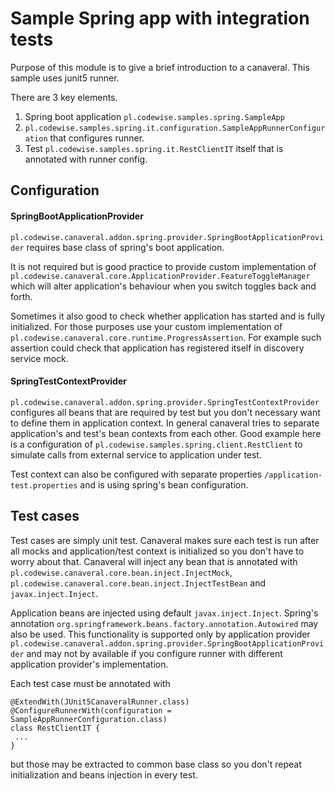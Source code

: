 # Sample Spring app with integration tests

Purpose of this module is to give a brief introduction to a canaveral. This sample uses junit5 runner.

There are 3 key elements.
1. Spring boot application ```pl.codewise.samples.spring.SampleApp```
1. ```pl.codewise.samples.spring.it.configuration.SampleAppRunnerConfiguration``` that configures runner.
1. Test ```pl.codewise.samples.spring.it.RestClientIT``` itself that is annotated with runner config.

## Configuration

#### SpringBootApplicationProvider
```pl.codewise.canaveral.addon.spring.provider.SpringBootApplicationProvider``` requires base class of spring's boot application. 

It is not required but is good practice to provide custom implementation of ```pl.codewise.canaveral.core.ApplicationProvider.FeatureToggleManager``` 
which will alter application's behaviour when you switch toggles back and forth. 

Sometimes it also good to check whether application has started and is fully initialized. For those purposes use your 
custom implementation of ```pl.codewise.canaveral.core.runtime.ProgressAssertion```. For example such assertion could check 
that application has registered itself in discovery service mock.

#### SpringTestContextProvider
```pl.codewise.canaveral.addon.spring.provider.SpringTestContextProvider``` configures all beans that are required by test
but you don't necessary want to define them in application context. In general canaveral tries to separate application's and test's bean contexts from each other.
Good example here is a configuration of ```pl.codewise.samples.spring.client.RestClient``` to simulate calls from external service to application under test.

Test context can also be configured with separate properties ```/application-test.properties``` and is using spring's bean configuration.

## Test cases
Test cases are simply unit test. Canaveral makes sure each test is run after all mocks and application/test context is initialized so you don't have to worry about that.
Canaveral will inject any bean that is annotated with ```pl.codewise.canaveral.core.bean.inject.InjectMock```, ```pl.codewise.canaveral.core.bean.inject.InjectTestBean``` and
```javax.inject.Inject```. 

Application beans are injected using default ```javax.inject.Inject```.
Spring's annotation ```org.springframework.beans.factory.annotation.Autowired``` may also be used. 
This functionality is supported only by application provider ```pl.codewise.canaveral.addon.spring.provider.SpringBootApplicationProvider``` 
and may not by available if you configure runner with different application provider's implementation.

Each test case must be annotated with
```
@ExtendWith(JUnit5CanaveralRunner.class)
@ConfigureRunnerWith(configuration = SampleAppRunnerConfiguration.class)
class RestClientIT {
 ...
}
```
but those may be extracted to common base class so you don't repeat initialization and beans injection in every test.